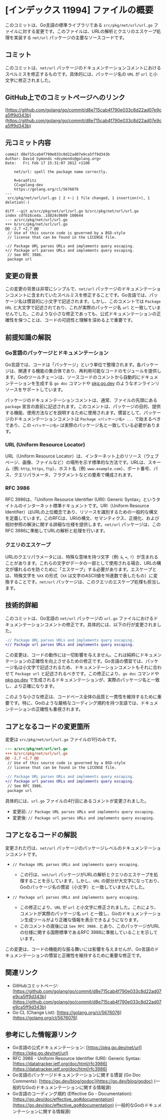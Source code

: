 # [インデックス 11994] ファイルの概要

このコミットは、Go言語の標準ライブラリである `src/pkg/net/url/url.go` ファイルに対する変更です。このファイルは、URLの解析とクエリのエスケープ処理を実装する `net/url` パッケージの主要なソースコードです。

## コミット

このコミットは、`net/url` パッケージのドキュメンテーションコメントにおけるスペルミスを修正するものです。具体的には、パッケージ名の `URL` が `url` と小文字に修正されました。

## GitHub上でのコミットページへのリンク

[https://github.com/golang/go/commit/d8e715cab4f790e033c8d22ad07e9ca5ff9d343b](https://github.com/golang/go/commit/d8e715cab4f790e033c8d22ad07e9ca5ff9d343b)

## 元コミット内容

```
commit d8e715cab4f790e033c8d22ad07e9ca5ff9d343b
Author: David Symonds <dsymonds@golang.org>
Date:   Fri Feb 17 15:31:07 2012 +1100

    net/url: spell the package name correctly.
    
    R=bradfitz
    CC=golang-dev
    https://golang.org/cl/5676076
---
 src/pkg/net/url/url.go | 2 +-| 1 file changed, 1 insertion(+), 1 deletion(-)

diff --git a/src/pkg/net/url/url.go b/src/pkg/net/url/url.go
index cdfb16ceda..1d824c0609 100644
--- a/src/pkg/net/url/url.go
+++ b/src/pkg/net/url/url.go
@@ -2,7 +2,7 @@
 // Use of this source code is governed by a BSD-style
 // license that can be found in the LICENSE file.
 
-// Package URL parses URLs and implements query escaping.
+// Package url parses URLs and implements query escaping.
 // See RFC 3986.
 package url
```

## 変更の背景

この変更の背景は非常にシンプルで、`net/url` パッケージのドキュメンテーションコメントに含まれていたスペルミスを修正することです。Go言語では、パッケージ名は慣習的に小文字で記述されます。しかし、このコメントでは `Package URL` と大文字で記述されており、これが実際のパッケージ名 `url` と一致していませんでした。このような小さな修正であっても、公式ドキュメンテーションの正確性を保つことは、コードの可読性と理解を深める上で重要です。

## 前提知識の解説

### Go言語のパッケージとドキュメンテーション

Go言語では、コードは「パッケージ」という単位で整理されます。各パッケージは、関連する機能の集合体であり、再利用可能なコードのモジュールを提供します。Goのツールチェーンは、ソースコードのコメントから自動的にドキュメンテーションを生成する `go doc` コマンドや [pkg.go.dev](https://pkg.go.dev/) のようなオンラインリソースをサポートしています。

パッケージのドキュメンテーションコメントは、通常、ファイルの先頭にある `package` 宣言の直前に記述されます。このコメントは、パッケージの目的、提供する機能、使用方法などを説明するために使用されます。慣習として、パッケージのドキュメンテーションコメントは `Package <パッケージ名> ...` で始まるべきであり、この `<パッケージ名>` は実際のパッケージ名と一致している必要があります。

### URL (Uniform Resource Locator)

URL（Uniform Resource Locator）は、インターネット上のリソース（ウェブページ、画像、ファイルなど）の場所を示す標準的な方法です。URLは、スキーム（例: `http`, `https`, `ftp`）、ホスト名（例: `www.example.com`）、ポート番号、パス、クエリパラメータ、フラグメントなどの要素で構成されます。

### RFC 3986

RFC 3986は、「Uniform Resource Identifier (URI): Generic Syntax」というタイトルのインターネット標準ドキュメントです。URI（Uniform Resource Identifier）はURLの上位概念であり、リソースを識別するための一般的な構文を定義しています。このRFCは、URIの構文、セマンティクス、正規化、および相対参照の解決に関する詳細な仕様を提供します。`net/url` パッケージは、このRFC 3986に準拠してURLの解析と処理を行います。

### クエリのエスケープ

URLのクエリパラメータには、特殊な意味を持つ文字（例: `&`, `=`, `?`）が含まれることがあります。これらの文字がデータの一部として使用される場合、URLの構文が壊れるのを防ぐために「エスケープ」する必要があります。エスケープとは、特殊文字を `%XX` の形式（`XX` は文字のASCII値を16進数で表したもの）に変換することです。`net/url` パッケージは、このクエリのエスケープ処理も担当します。

## 技術的詳細

このコミットは、Go言語の `net/url` パッケージの `url.go` ファイルにおけるドキュメンテーションコメントの修正です。具体的には、以下の行が変更されました。

```diff
-// Package URL parses URLs and implements query escaping.
+// Package url parses URLs and implements query escaping.
```

この変更は、コードの動作には一切影響を与えません。これは純粋にドキュメンテーションの正確性を向上させるための修正です。Go言語の慣習では、パッケージ名は小文字で記述されるため、ドキュメンテーションコメントもそれに合わせて `Package url` と記述されるべきです。この修正により、`go doc` コマンドや [pkg.go.dev](https://pkg.go.dev/) で生成されるドキュメンテーションが、実際のパッケージ名と一致し、より正確になります。

このような小さな修正は、コードベース全体の品質と一貫性を維持するために重要です。特に、Goのような厳格なコーディング規約を持つ言語では、ドキュメンテーションの正確性も重視されます。

## コアとなるコードの変更箇所

変更は `src/pkg/net/url/url.go` ファイルの1行のみです。

```diff
--- a/src/pkg/net/url/url.go
+++ b/src/pkg/net/url/url.go
@@ -2,7 +2,7 @@
 // Use of this source code is governed by a BSD-style
 // license that can be found in the LICENSE file.
 
-// Package URL parses URLs and implements query escaping.
+// Package url parses URLs and implements query escaping.
 // See RFC 3986.
 package url
```

具体的には、`url.go` ファイルの4行目にあるコメントが変更されました。

- 変更前: `// Package URL parses URLs and implements query escaping.`
- 変更後: `// Package url parses URLs and implements query escaping.`

## コアとなるコードの解説

変更された行は、`net/url` パッケージのパッケージレベルのドキュメンテーションコメントです。

- `// Package URL parses URLs and implements query escaping.`
  - この行は、`net/url` パッケージがURLの解析とクエリのエスケープを処理することを示しています。しかし、`URL` の部分が大文字になっており、Goのパッケージ名の慣習（小文字）と一致していませんでした。

- `// Package url parses URLs and implements query escaping.`
  - この修正により、`URL` が `url` と小文字に修正されました。これにより、コメントが実際のパッケージ名 `url` と一致し、Goのドキュメンテーション生成ツールがより正確な情報を表示できるようになります。
  - このコメントの直後には `See RFC 3986.` とあり、このパッケージがURLの仕様に関する国際標準であるRFC 3986に準拠していることを示しています。

この変更は、コードの機能的な振る舞いには影響を与えませんが、Go言語のドキュメンテーションの慣習と正確性を維持するために重要な修正です。

## 関連リンク

*   GitHubコミットページ: [https://github.com/golang/go/commit/d8e715cab4f790e033c8d22ad07e9ca5ff9d343b](https://github.com/golang/go/commit/d8e715cab4f790e033c8d22ad07e9ca5ff9d343b)
*   Go CL (Change List): [https://golang.org/cl/5676076](https://golang.org/cl/5676076)

## 参考にした情報源リンク

*   Go言語の公式ドキュメンテーション: [https://pkg.go.dev/net/url](https://pkg.go.dev/net/url)
*   RFC 3986 - Uniform Resource Identifier (URI): Generic Syntax: [https://datatracker.ietf.org/doc/html/rfc3986](https://datatracker.ietf.org/doc/html/rfc3986)
*   Go言語のパッケージドキュメンテーションに関する慣習 (Go Doc Comments): [https://go.dev/blog/godoc](https://go.dev/blog/godoc) (一般的なGoのドキュメンテーションに関する情報源)
*   Go言語のコーディング規約 (Effective Go - Documentation): [https://go.dev/doc/effective_go#documentation](https://go.dev/doc/effective_go#documentation) (一般的なGoのドキュメンテーションに関する情報源)
